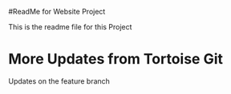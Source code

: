 #ReadMe for Website Project

This is the readme file for this Project

# More Updates from Tortoise Git

Updates on the feature branch
